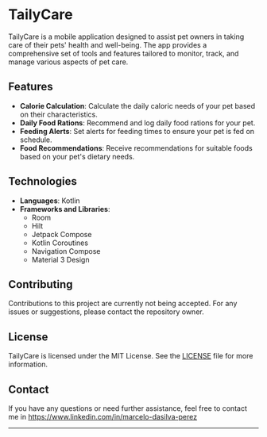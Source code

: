 
# TailyCare

TailyCare is a mobile application designed to assist pet owners in taking care of their pets' health and well-being. The app provides a comprehensive set of tools and features tailored to monitor, track, and manage various aspects of pet care.

## Features

- **Calorie Calculation**: Calculate the daily caloric needs of your pet based on their characteristics.
- **Daily Food Rations**: Recommend and log daily food rations for your pet.
- **Feeding Alerts**: Set alerts for feeding times to ensure your pet is fed on schedule.
- **Food Recommendations**: Receive recommendations for suitable foods based on your pet's dietary needs.

## Technologies

- **Languages**: Kotlin
- **Frameworks and Libraries**:
  - Room
  - Hilt
  - Jetpack Compose
  - Kotlin Coroutines
  - Navigation Compose
  - Material 3 Design

## Contributing

Contributions to this project are currently not being accepted. For any issues or suggestions, please contact the repository owner.

## License

TailyCare is licensed under the MIT License. See the [LICENSE](LICENSE) file for more information.

## Contact

If you have any questions or need further assistance, feel free to contact me in https://www.linkedin.com/in/marcelo-dasilva-perez 

---
